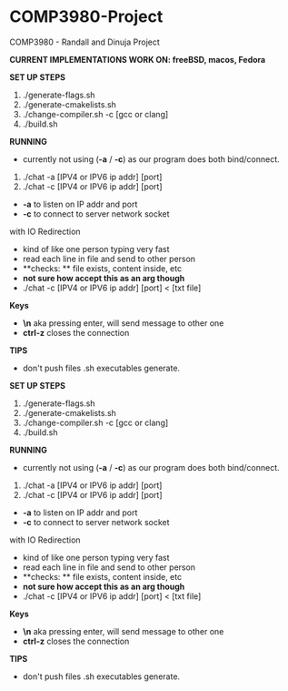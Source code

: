 # COMP3980-Project
COMP3980 - Randall and Dinuja Project

**CURRENT IMPLEMENTATIONS WORK ON: freeBSD, macos, Fedora**

**SET UP STEPS**
1) ./generate-flags.sh
2) ./generate-cmakelists.sh
3) ./change-compiler.sh -c [gcc or clang]
4) ./build.sh

**RUNNING**
- currently not using (**-a** / **-c**) as our program does both bind/connect.
1) ./chat -a [IPV4 or IPV6 ip addr] [port]
2) ./chat -c [IPV4 or IPV6 ip addr] [port]

- **-a** to listen on IP addr and port
- **-c** to connect to server network socket

with IO Redirection
- kind of like one person typing very fast
- read each line in file and send to other person
- **checks: ** file exists, content inside, etc
- **not sure how accept this as an arg though**
- ./chat -c [IPV4 or IPV6 ip addr] [port] < [txt file]


**Keys**
- **\n** aka pressing enter, will send message to other one
- **ctrl-z** closes the connection

**TIPS**
- don't push files .sh executables generate.


**SET UP STEPS**
1) ./generate-flags.sh
2) ./generate-cmakelists.sh
3) ./change-compiler.sh -c [gcc or clang]
4) ./build.sh

**RUNNING**
- currently not using (**-a** / **-c**) as our program does both bind/connect.
1) ./chat -a [IPV4 or IPV6 ip addr] [port]
2) ./chat -c [IPV4 or IPV6 ip addr] [port]

- **-a** to listen on IP addr and port
- **-c** to connect to server network socket

with IO Redirection
- kind of like one person typing very fast
- read each line in file and send to other person
- **checks: ** file exists, content inside, etc
- **not sure how accept this as an arg though**
- ./chat -c [IPV4 or IPV6 ip addr] [port] < [txt file]


**Keys**
- **\n** aka pressing enter, will send message to other one
- **ctrl-z** closes the connection

**TIPS**
- don't push files .sh executables generate.

